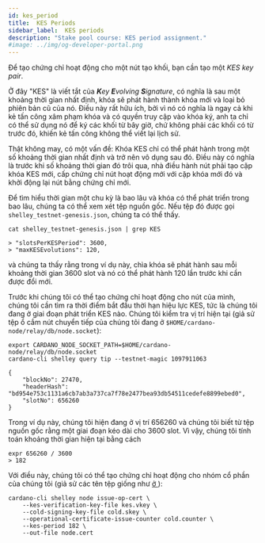 ```yaml
---
id: kes_period
title:  KES Periods
sidebar_label:  KES periods
description: "Stake pool course: KES period assignment." 
#image: ../img/og-developer-portal.png
---
```


Để tạo chứng chỉ hoạt động cho một nút tạo khối, bạn cần tạo một _KES key pair_.

Ở đây "KES" là viết tắt của _**K**ey **E**volving **S**ignature_, có nghĩa là sau một khoảng thời gian nhất định, khóa sẽ phát hành thành khóa mới và loại bỏ phiên bản cũ của nó. Điều này rất hữu ích, bởi vì nó có nghĩa là ngay cả khi kẻ tấn công xâm phạm khóa và có quyền truy cập vào khóa ký, anh ta chỉ có thể sử dụng nó để ký các khối từ bây giờ, chứ không phải các khối có từ trước đó, khiến kẻ tấn công không thể viết lại lịch sử.

Thật không may, có một vấn đề: Khóa KES chỉ có thể phát hành trong một số khoảng thời gian nhất định và trở nên vô dụng sau đó. Điều này có nghĩa là trước khi số khoảng thời gian đó trôi qua, nhà điều hành nút phải tạo cặp khóa KES mới, cấp chứng chỉ nút hoạt động mới với cặp khóa mới đó và khởi động lại nút bằng chứng chỉ mới.

Để tìm hiểu thời gian một chu kỳ là bao lâu và khóa có thể phát triển trong bao lâu, chúng ta có thể xem xét tệp nguồn gốc. Nếu tệp đó được gọi `shelley_testnet-genesis.json`, chúng ta có thể thấy.

```
cat shelley_testnet-genesis.json | grep KES

> "slotsPerKESPeriod": 3600,
> "maxKESEvolutions": 120,
```

và chúng ta thấy rằng trong ví dụ này, chìa khóa sẽ phát hành sau mỗi khoảng thời gian 3600 slot và nó có thể phát hành 120 lần trước khi cần được đổi mới.

Trước khi chúng tôi có thể tạo chứng chỉ hoạt động cho nút của mình, chúng tôi cần tìm ra thời điểm bắt đầu thời hạn hiệu lực KES, tức là chúng tôi đang ở giai đoạn phát triển KES nào. Chúng tôi kiểm tra vị trí hiện tại \(giả sử tệp ổ cắm nút chuyển tiếp của chúng tôi đang ở  `$HOME/cardano-node/relay/db/node.socket`\):

```
export CARDANO_NODE_SOCKET_PATH=$HOME/cardano-node/relay/db/node.socket
cardano-cli shelley query tip --testnet-magic 1097911063

{
    "blockNo": 27470,
    "headerHash": "bd954e753c1131a6cb7ab3a737ca7f78e2477bea93db54511cedefe8899ebed0",
    "slotNo": 656260
}
```

Trong ví dụ này, chúng tôi hiện đang ở vị trí 656260 và chúng tôi biết từ tệp nguồn gốc rằng một giai đoạn kéo dài cho 3600 slot. Vì vậy, chúng tôi tính toán khoảng thời gian hiện tại bằng cách

```
expr 656260 / 3600
> 182
```

Với điều này, chúng tôi có thể tạo chứng chỉ hoạt động cho nhóm cổ phần của chúng tôi (giả sử các tên tệp giống như [ở ](../handbook/generate-stake-pool-keys)):

```
cardano-cli shelley node issue-op-cert \
    --kes-verification-key-file kes.vkey \
    --cold-signing-key-file cold.skey \
    --operational-certificate-issue-counter cold.counter \
    --kes-period 182 \
    --out-file node.cert
```
